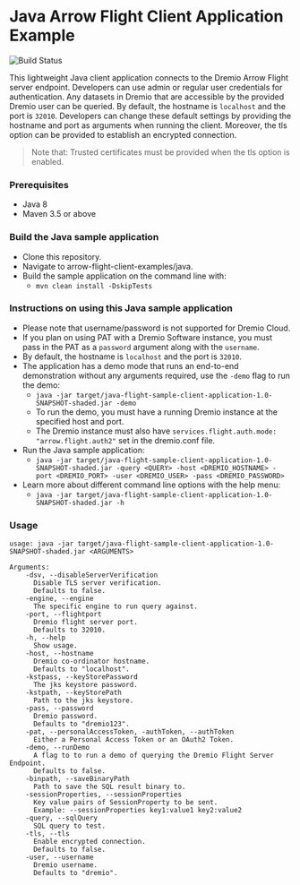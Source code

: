 # Java Arrow Flight Client Application Example
![Build Status](https://github.com/dremio-hub/arrow-flight-client-examples/workflows/java-build/badge.svg)

This lightweight Java client application connects to the Dremio Arrow Flight server endpoint. Developers can use admin or regular user credentials for authentication. Any datasets in Dremio that are accessible by the provided Dremio user can be queried. By default, the hostname is `localhost` and the port is `32010`. Developers can change these default settings by providing the hostname and port as arguments when running the client. Moreover, the tls option can be provided to establish an encrypted connection. 
> Note that: Trusted certificates must be provided when the tls option is enabled.

### Prerequisites
- Java 8
- Maven 3.5 or above

### Build the Java sample application
- Clone this repository.
- Navigate to arrow-flight-client-examples/java.
- Build the sample application on the command line with:
  - `mvn clean install -DskipTests` 

### Instructions on using this Java sample application
- Please note that username/password is not supported for Dremio Cloud.
- If you plan on using PAT with a Dremio Software instance, you must pass in the PAT as a `password` argument along with the `username`.
- By default, the hostname is `localhost` and the port is `32010`.
- The application has a demo mode that runs an end-to-end demonstration without any arguments required, use the `-demo` flag to run the demo:
  - `java -jar target/java-flight-sample-client-application-1.0-SNAPSHOT-shaded.jar -demo`
  - To run the demo, you must have a running Dremio instance at the specified host and port.
  - The Dremio instance must also have `services.flight.auth.mode: "arrow.flight.auth2"` set in the dremio.conf file.
- Run the Java sample application:
  - `java -jar target/java-flight-sample-client-application-1.0-SNAPSHOT-shaded.jar -query <QUERY> -host <DREMIO_HOSTNAME> -port <DREMIO_PORT> -user <DREMIO_USER> -pass <DREMIO_PASSWORD>`
- Learn more about different command line options with the help menu:
  - `java -jar target/java-flight-sample-client-application-1.0-SNAPSHOT-shaded.jar -h` 

### Usage
```
usage: java -jar target/java-flight-sample-client-application-1.0-SNAPSHOT-shaded.jar <ARGUMENTS>

Arguments:
    -dsv, --disableServerVerification
      Disable TLS server verification.
      Defaults to false.
    -engine, --engine
      The specific engine to run query against.
    -port, --flightport
      Dremio flight server port.
      Defaults to 32010.
    -h, --help
      Show usage.
    -host, --hostname
      Dremio co-ordinator hostname.
      Defaults to "localhost".
    -kstpass, --keyStorePassword
      The jks keystore password.
    -kstpath, --keyStorePath
      Path to the jks keystore.
    -pass, --password
      Dremio password.
      Defaults to "dremio123".
    -pat, --personalAccessToken, -authToken, --authToken
      Either a Personal Access Token or an OAuth2 Token.
    -demo, --runDemo
      A flag to to run a demo of querying the Dremio Flight Server Endpoint. 
      Defaults to false.
    -binpath, --saveBinaryPath
      Path to save the SQL result binary to.
    -sessionProperties, --sessionProperties
      Key value pairs of SessionProperty to be sent.
      Example: --sessionProperties key1:value1 key2:value2
    -query, --sqlQuery
      SQL query to test.
    -tls, --tls
      Enable encrypted connection.
      Defaults to false.
    -user, --username
      Dremio username.
      Defaults to "dremio".
```
